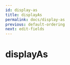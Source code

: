 ```yaml
---
id: display-as
title: displayAs
permalink: docs/display-as
previous: default-ordering
next: edit-fields
---
```


# displayAs

